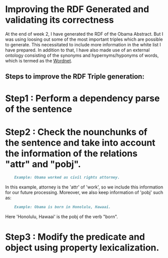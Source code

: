 # Improving the RDF Generated and validating its correctness

At the end of week 2, I have generated the RDF of the Obama Abstract. But I was using loosing out some of the most important triples which are possible to generate. This necessitated to include more information in the white list I have prepared. In addition to that, I have also made use of an external ontology consisting of the synonyms and hypernyms/hyponyms of words, which is termed as the [Wordnet](https://wordnet.princeton.edu/).

## Steps to improve the RDF Triple generation:

# Step1 : Perform a dependency parse of the sentence

# Step2 : Check the nounchunks of the sentence and take into account the information of the relations "attr" and "pobj".


```markdown
    Example: Obama worked as civil rights attorney.
```

In this example, attorney is the 'attr' of 'work', so we include this information for our future processing. Moreover, we also keep information of 'pobj' such as:

```markdown
    Example: Obama is born in Honolulu, Hawaai.
```

Here 'Honolulu, Hawaai' is the pobj of the verb "born".

# Step3 : Modify the predicate and object using property lexicalization.
